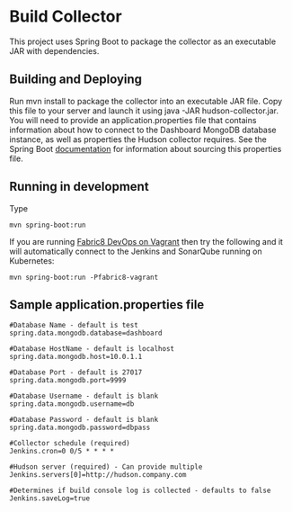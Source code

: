Build Collector
=================

This project uses Spring Boot to package the collector as an executable JAR with dependencies.

Building and Deploying
--------------------------------------

Run mvn install to package the collector into an executable JAR file. Copy this file to your server and launch it using
java -JAR hudson-collector.jar. You will need to provide an application.properties file that contains information about how
to connect to the Dashboard MongoDB database instance, as well as properties the Hudson collector requires. See
the Spring Boot [documentation](http://docs.spring.io/spring-boot/docs/current-SNAPSHOT/reference/htmlsingle/#boot-features-external-config-application-property-files)
for information about sourcing this properties file.

Running in development
----------------------

Type

    mvn spring-boot:run

If you are running [Fabric8 DevOps on Vagrant](http://fabric8.io/guide/getStarted/vagrant.html) then try the following and it will automatically connect to the Jenkins and SonarQube running on Kubernetes:
    
    mvn spring-boot:run -Pfabric8-vagrant
    

Sample application.properties file
--------------------------------------

    #Database Name - default is test
    spring.data.mongodb.database=dashboard

    #Database HostName - default is localhost
    spring.data.mongodb.host=10.0.1.1

    #Database Port - default is 27017
    spring.data.mongodb.port=9999

    #Database Username - default is blank
    spring.data.mongodb.username=db

    #Database Password - default is blank
    spring.data.mongodb.password=dbpass

    #Collector schedule (required)
    Jenkins.cron=0 0/5 * * * *

    #Hudson server (required) - Can provide multiple
    Jenkins.servers[0]=http://hudson.company.com

    #Determines if build console log is collected - defaults to false
    Jenkins.saveLog=true
